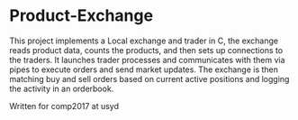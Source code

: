 # Product-Exchange

This project implements a Local exchange and trader in C, the exchange reads product data, counts the products, and then sets up connections to the traders. It launches trader processes and communicates with them via pipes to execute orders and send market updates. The exchange is then matching buy and sell orders based on current active positions and logging the activity in an orderbook.

Written for comp2017 at usyd
